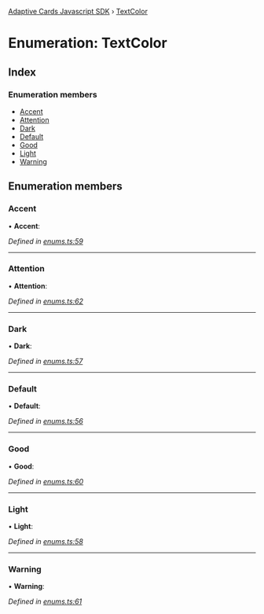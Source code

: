[Adaptive Cards Javascript SDK](../README.md) › [TextColor](textcolor.md)

# Enumeration: TextColor

## Index

### Enumeration members

* [Accent](textcolor.md#accent)
* [Attention](textcolor.md#attention)
* [Dark](textcolor.md#dark)
* [Default](textcolor.md#default)
* [Good](textcolor.md#good)
* [Light](textcolor.md#light)
* [Warning](textcolor.md#warning)

## Enumeration members

###  Accent

• **Accent**:

*Defined in [enums.ts:59](https://github.com/microsoft/AdaptiveCards/blob/8588bd5ad/source/nodejs/adaptivecards/src/enums.ts#L59)*

___

###  Attention

• **Attention**:

*Defined in [enums.ts:62](https://github.com/microsoft/AdaptiveCards/blob/8588bd5ad/source/nodejs/adaptivecards/src/enums.ts#L62)*

___

###  Dark

• **Dark**:

*Defined in [enums.ts:57](https://github.com/microsoft/AdaptiveCards/blob/8588bd5ad/source/nodejs/adaptivecards/src/enums.ts#L57)*

___

###  Default

• **Default**:

*Defined in [enums.ts:56](https://github.com/microsoft/AdaptiveCards/blob/8588bd5ad/source/nodejs/adaptivecards/src/enums.ts#L56)*

___

###  Good

• **Good**:

*Defined in [enums.ts:60](https://github.com/microsoft/AdaptiveCards/blob/8588bd5ad/source/nodejs/adaptivecards/src/enums.ts#L60)*

___

###  Light

• **Light**:

*Defined in [enums.ts:58](https://github.com/microsoft/AdaptiveCards/blob/8588bd5ad/source/nodejs/adaptivecards/src/enums.ts#L58)*

___

###  Warning

• **Warning**:

*Defined in [enums.ts:61](https://github.com/microsoft/AdaptiveCards/blob/8588bd5ad/source/nodejs/adaptivecards/src/enums.ts#L61)*

